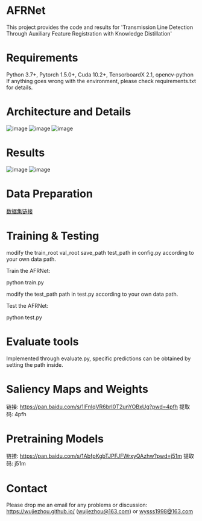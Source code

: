 # AFRNet
This project provides the code and results for 'Transmission Line Detection Through Auxiliary Feature Registration with Knowledge Distillation'

# Requirements
Python 3.7+, Pytorch 1.5.0+, Cuda 10.2+, TensorboardX 2.1, opencv-python 
If anything goes wrong with the environment, please check requirements.txt for details.

# Architecture and Details
![image](https://github.com/user-attachments/assets/c16c13cd-4072-4cd4-b8e5-7e1a839c6433)
![image](https://github.com/user-attachments/assets/eff902a2-c0dc-4703-99c0-977bfd2ea93b)
![image](https://github.com/user-attachments/assets/00ae6804-0f8e-4e83-9d9b-b1d9cfdb2f7f)

# Results
![image](https://github.com/user-attachments/assets/4c532825-c3e6-470a-a20c-03c95fbd5a1c)
![image](https://github.com/user-attachments/assets/5d9cbaaf-4b53-47fa-9548-4a33b32fe8fd)

# Data Preparation
[数据集链接](https://pan.baidu.com/s/1XrDpcsRAHAXRT4HQik0prA?pwd=YS98)

# Training & Testing
modify the train_root val_root save_path test_path in config.py according to your own data path.

Train the AFRNet:

python train.py

modify the test_path path in test.py according to your own data path.

Test the AFRNet:

python test.py

# Evaluate tools

Implemented through evaluate.py, specific predictions can be obtained by setting the path inside.

# Saliency Maps and Weights

链接: https://pan.baidu.com/s/1lFnIqVR6brI0T2unYOBxUg?pwd=4pfh 提取码: 4pfh

# Pretraining Models

链接: https://pan.baidu.com/s/1AbfpKgbTJPFJFWrxyQAzhw?pwd=j51m 提取码: j51m

# Contact
Please drop me an email for any problems or discussion: https://wujiezhou.github.io/ (wujiezhou@163.com) or wysss1998@163.com


